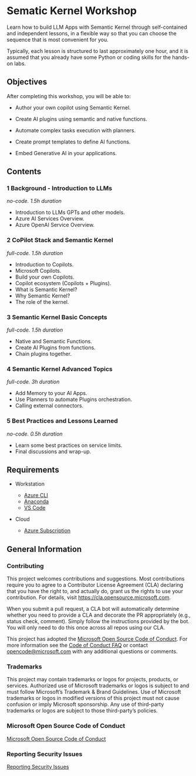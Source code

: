# Sematic Kernel Workshop

Learn how to build LLM Apps with Semantic Kernel through self-contained and independent lessons, in a flexible way so that you can choose the sequence that is most convenient for you.

Typically, each lesson is structured to last approximately one hour, and it is assumed that you already have some Python or coding skills for the hands-on labs.

## Objectives

After completing this workshop, you will be able to:

* Author your own copilot using Semantic Kernel.

* Create AI plugins using semantic and native functions.

* Automate complex tasks execution with planners.

* Create prompt templates to define AI functions.

* Embed Generative AI in your applications.

## Contents

### 1 Background - Introduction to LLMs  
*no-code. 1.5h duration*
 - Introduction to LLMs GPTs and other models.
 - Azure AI Services Overview.
 - Azure OpenAI Service Overview.

### 2 CoPilot Stack and Semantic Kernel
*full-code. 1.5h duration*
 - Introduction to Copilots.
 - Microsoft Copilots.
 - Build your own Copilots.  
 - Copilot ecosystem (Copilots + Plugins).
 - What is Semantic Kernel?
 - Why Semantic Kernel?
 - The role of the kernel.

### 3 Semantic Kernel Basic Concepts  
 *full-code. 1.5h duration*
- Native and Semantic Functions.
 - Create AI Plugins from functions.
 - Chain plugins together.

### 4 Semantic Kernel Advanced Topics
*full-code. 3h duration*
 - Add Memory to your AI Apps.
 - Use Planners to automate Plugins orchestration.
 - Calling external connectors.

### 5 Best Practices and Lessons Learned
*no-code. 0.5h duration*
 - Learn some best practices on service limits.
 - Final discussions and wrap-up.

## Requirements

- Workstation

    - [Azure CLI](https://learn.microsoft.com/en-us/cli/azure/install-azure-cli)
    - [Anaconda](https://docs.conda.io/projects/conda/en/latest/user-guide/install/index.html)
    - [VS Code](https://code.visualstudio.com/)

- Cloud

    - [Azure Subscription](https://azure.com)

## General Information

### Contributing 

This project welcomes contributions and suggestions.  Most contributions require you to agree to a
Contributor License Agreement (CLA) declaring that you have the right to, and actually do, grant us
the rights to use your contribution. For details, visit https://cla.opensource.microsoft.com.

When you submit a pull request, a CLA bot will automatically determine whether you need to provide
a CLA and decorate the PR appropriately (e.g., status check, comment). Simply follow the instructions
provided by the bot. You will only need to do this once across all repos using our CLA.

This project has adopted the [Microsoft Open Source Code of Conduct](https://opensource.microsoft.com/codeofconduct/).
For more information see the [Code of Conduct FAQ](https://opensource.microsoft.com/codeofconduct/faq/) or
contact [opencode@microsoft.com](mailto:opencode@microsoft.com) with any additional questions or comments.

### Trademarks

This project may contain trademarks or logos for projects, products, or services. Authorized use of Microsoft trademarks or logos is subject to and must follow Microsoft’s Trademark & Brand Guidelines. Use of Microsoft trademarks or logos in modified versions of this project must not cause confusion or imply Microsoft sponsorship. Any use of third-party trademarks or logos are subject to those third-party’s policies.

### Microsoft Open Source Code of Conduct

[Microsoft Open Source Code of Conduct](https://opensource.microsoft.com/codeofconduct/)

### Reporting Security Issues

[Reporting Security Issues](https://github.com/microsoft/repo-templates/blob/main/shared/SECURITY.md)